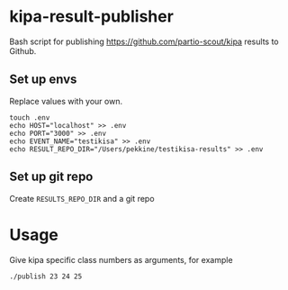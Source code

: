 # kipa-result-publisher

Bash script for publishing https://github.com/partio-scout/kipa results to Github.

## Set up envs

Replace values with your own.

```
touch .env
echo HOST="localhost" >> .env
echo PORT="3000" >> .env
echo EVENT_NAME="testikisa" >> .env
echo RESULT_REPO_DIR="/Users/pekkine/testikisa-results" >> .env
```

## Set up git repo

Create `RESULTS_REPO_DIR` and a git repo

# Usage

Give kipa specific class numbers as arguments, for example

`./publish 23 24 25`